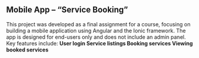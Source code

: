 ## Mobile App – “Service Booking”

This project was developed as a final assignment for a course, focusing on building a mobile application using Angular and the Ionic framework. The app is designed for end-users only and does not include an admin panel.
Key features include:
**User login
Service listings
Booking services
Viewing booked services**
